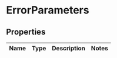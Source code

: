 
# ErrorParameters

## Properties
Name | Type | Description | Notes
------------ | ------------- | ------------- | -------------



